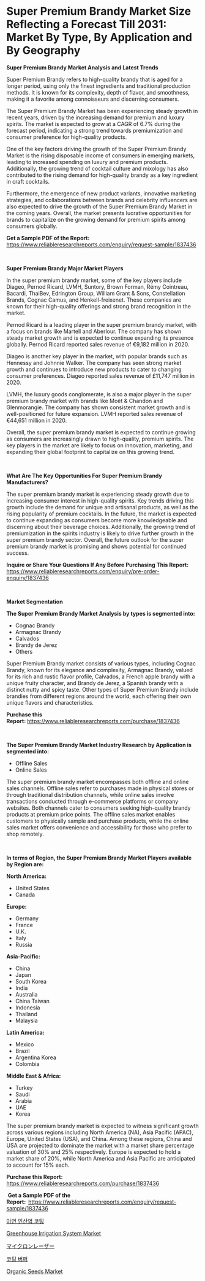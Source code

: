 <p><h1>Super Premium Brandy Market Size Reflecting a Forecast Till 2031: Market By Type, By Application and By Geography</h1></p><p><strong>Super Premium Brandy Market Analysis and Latest Trends</strong></p>
<p><p>Super Premium Brandy refers to high-quality brandy that is aged for a longer period, using only the finest ingredients and traditional production methods. It is known for its complexity, depth of flavor, and smoothness, making it a favorite among connoisseurs and discerning consumers.</p><p>The Super Premium Brandy Market has been experiencing steady growth in recent years, driven by the increasing demand for premium and luxury spirits. The market is expected to grow at a CAGR of 6.7% during the forecast period, indicating a strong trend towards premiumization and consumer preference for high-quality products.</p><p>One of the key factors driving the growth of the Super Premium Brandy Market is the rising disposable income of consumers in emerging markets, leading to increased spending on luxury and premium products. Additionally, the growing trend of cocktail culture and mixology has also contributed to the rising demand for high-quality brandy as a key ingredient in craft cocktails.</p><p>Furthermore, the emergence of new product variants, innovative marketing strategies, and collaborations between brands and celebrity influencers are also expected to drive the growth of the Super Premium Brandy Market in the coming years. Overall, the market presents lucrative opportunities for brands to capitalize on the growing demand for premium spirits among consumers globally.</p></p>
<p><strong>Get a Sample PDF of the Report:&nbsp;</strong> <a href="https://www.reliableresearchreports.com/enquiry/request-sample/1837436">https://www.reliableresearchreports.com/enquiry/request-sample/1837436</a></p>
<p>&nbsp;</p>
<p><strong>Super Premium Brandy Major Market Players</strong></p>
<p><p>In the super premium brandy market, some of the key players include Diageo, Pernod Ricard, LVMH, Suntory, Brown Forman, Rémy Cointreau, Bacardi, ThaiBev, Edrington Group, William Grant & Sons, Constellation Brands, Cognac Camus, and Henkell-freixenet. These companies are known for their high-quality offerings and strong brand recognition in the market.</p><p>Pernod Ricard is a leading player in the super premium brandy market, with a focus on brands like Martell and Aberlour. The company has shown steady market growth and is expected to continue expanding its presence globally. Pernod Ricard reported sales revenue of €9,182 million in 2020.</p><p>Diageo is another key player in the market, with popular brands such as Hennessy and Johnnie Walker. The company has seen strong market growth and continues to introduce new products to cater to changing consumer preferences. Diageo reported sales revenue of £11,747 million in 2020.</p><p>LVMH, the luxury goods conglomerate, is also a major player in the super premium brandy market with brands like Moët & Chandon and Glenmorangie. The company has shown consistent market growth and is well-positioned for future expansion. LVMH reported sales revenue of €44,651 million in 2020.</p><p>Overall, the super premium brandy market is expected to continue growing as consumers are increasingly drawn to high-quality, premium spirits. The key players in the market are likely to focus on innovation, marketing, and expanding their global footprint to capitalize on this growing trend.</p></p>
<p>&nbsp;</p>
<p><strong>What Are The Key Opportunities For Super Premium Brandy Manufacturers?</strong></p>
<p><p>The super premium brandy market is experiencing steady growth due to increasing consumer interest in high-quality spirits. Key trends driving this growth include the demand for unique and artisanal products, as well as the rising popularity of premium cocktails. In the future, the market is expected to continue expanding as consumers become more knowledgeable and discerning about their beverage choices. Additionally, the growing trend of premiumization in the spirits industry is likely to drive further growth in the super premium brandy sector. Overall, the future outlook for the super premium brandy market is promising and shows potential for continued success.</p></p>
<p><strong>Inquire or Share Your Questions If Any Before Purchasing This Report:</strong> <a href="https://www.reliableresearchreports.com/enquiry/pre-order-enquiry/1837436">https://www.reliableresearchreports.com/enquiry/pre-order-enquiry/1837436</a></p>
<p>&nbsp;</p>
<p><strong>Market Segmentation</strong></p>
<p><strong>The Super Premium Brandy Market Analysis by types is segmented into:</strong></p>
<p><ul><li>Cognac Brandy</li><li>Armagnac Brandy</li><li>Calvados</li><li>Brandy de Jerez</li><li>Others</li></ul></p>
<p><p>Super Premium Brandy market consists of various types, including Cognac Brandy, known for its elegance and complexity, Armagnac Brandy, valued for its rich and rustic flavor profile, Calvados, a French apple brandy with a unique fruity character, and Brandy de Jerez, a Spanish brandy with a distinct nutty and spicy taste. Other types of Super Premium Brandy include brandies from different regions around the world, each offering their own unique flavors and characteristics.</p></p>
<p><strong>Purchase this Report:&nbsp;</strong><a href="https://www.reliableresearchreports.com/purchase/1837436">https://www.reliableresearchreports.com/purchase/1837436</a></p>
<p>&nbsp;</p>
<p><strong>The Super Premium Brandy Market Industry Research by Application is segmented into:</strong></p>
<p><ul><li>Offline Sales</li><li>Online Sales</li></ul></p>
<p><p>The super premium brandy market encompasses both offline and online sales channels. Offline sales refer to purchases made in physical stores or through traditional distribution channels, while online sales involve transactions conducted through e-commerce platforms or company websites. Both channels cater to consumers seeking high-quality brandy products at premium price points. The offline sales market enables customers to physically sample and purchase products, while the online sales market offers convenience and accessibility for those who prefer to shop remotely.</p></p>
<p>&nbsp;</p>
<p><strong>In terms of Region, the Super Premium Brandy Market Players available by Region are:</strong></p>
<p>
    <p> <strong> North America: </strong>
        <ul>
            <li>United States</li>
            <li>Canada</li>
        </ul>
        </p> 
    <p> <strong> Europe: </strong>
        <ul>
            <li>Germany</li>
            <li>France</li>
            <li>U.K.</li>
            <li>Italy</li>
            <li>Russia</li>
        </ul>
        </p> 
    <p> <strong> Asia-Pacific: </strong>
        <ul>
            <li>China</li>
            <li>Japan</li>
            <li>South Korea</li>
            <li>India</li>
            <li>Australia</li>
            <li>China Taiwan</li>
            <li>Indonesia</li>
            <li>Thailand</li>
            <li>Malaysia</li>
        </ul>
        </p> 
    <p> <strong> Latin America: </strong>
        <ul>
            <li>Mexico</li>
            <li>Brazil</li>
            <li>Argentina Korea</li>
            <li>Colombia</li>
        </ul>
        </p> 
    <p> <strong> Middle East & Africa: </strong>
        <ul>
            <li>Turkey</li>
            <li>Saudi</li>
            <li>Arabia</li>
            <li>UAE</li>
            <li>Korea</li>
        </ul>
    </p>
    </p>
<p><p>The super premium brandy market is expected to witness significant growth across various regions including North America (NA), Asia Pacific (APAC), Europe, United States (USA), and China. Among these regions, China and USA are projected to dominate the market with a market share percentage valuation of 30% and 25% respectively. Europe is expected to hold a market share of 20%, while North America and Asia Pacific are anticipated to account for 15% each.</p></p>
<p><strong>Purchase this Report: </strong><a href="https://www.reliableresearchreports.com/purchase/1837436">https://www.reliableresearchreports.com/purchase/1837436</a></p>
<p>&nbsp;<strong>Get a Sample PDF of the Report:&nbsp;&nbsp;</strong><a href="https://www.reliableresearchreports.com/enquiry/request-sample/1837436">https://www.reliableresearchreports.com/enquiry/request-sample/1837436</a></p>
<p><strong></strong></p>
<p><p><a href="https://github.com/xvz497517413/Market-Research-Report-List-1/blob/main/90522527055.md">아연 인산염 코팅</a></p><p><a href="https://issuu.com/reportprime-2/docs/greenhouse-irrigation-system-market-size-2030.pptx">Greenhouse Irrigation System Market</a></p><p><a href="https://github.com/EstelWisozk1/Market-Research-Report-List-1/blob/main/86644907681.md">マイクロンレーザー</a></p><p><a href="https://github.com/vskv4779xr1/Market-Research-Report-List-1/blob/main/17856867056.md">코팅 버퍼</a></p><p><a href="https://issuu.com/reportprime-2/docs/organic-seeds-market-size-2030.pptx">Organic Seeds Market</a></p></p>